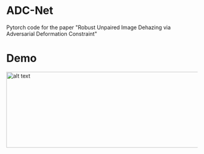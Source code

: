 # ADC-Net
Pytorch code for the paper "Robust Unpaired Image Dehazing via Adversarial Deformation Constraint"

# Demo
<img src="HazyDr_Bing_557.png" alt="alt text" width="600" height="200" />
